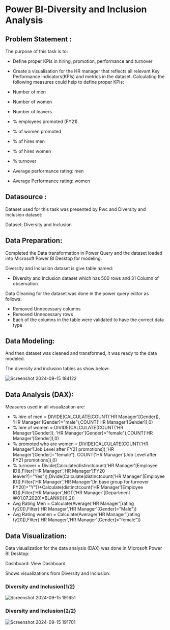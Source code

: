 # Power BI-Diversity and Inclusion Analysis
## Problem Statement :
The purpose of this task is to:

- Define proper KPIs in hiring, promotion, performance and turnover
- Create a visualisation for the HR manager that reflects all relevant Key Performance indicators(KPIs) and metrics in the dataset.
Calculating the following measures could help to define proper KPIs:

- Number of men
- Number of women
- Number of leavers
- % employees promoted (FY21)
- % of women promoted
- % of hires men
- % of hires women
- % turnover
- Average performance rating: men
- Average Performance rating: women

## Datasource :
Dataset used for this task was presented by Pwc and Diversity and Inclusion dataset:

Dataset: Diversity and Inclusion

## Data Preparation:
Completed the Data transformation in Power Query and the dataset loaded into Microsoft Power BI Desktop for modeling.

Diversity and Inclusion dataset is give table named:
- Diversity and Inclusion dataset which has 500 rows and 31 Column of observation

Data Cleaning for the dataset was done in the power query editor as follows:
- Removed Unnecessary columns
- Removed Unnecessary rows
- Each of the columns in the table were validated to have the correct data type

## Data Modeling:
And then dataset was cleaned and transformed, it was ready to the data modeled.

The diversity and inclusion tables as show below:

![Screenshot 2024-09-15 184122](https://github.com/user-attachments/assets/2e9b7174-3e4d-429b-9d29-62547525b15e)

## Data Analysis (DAX):
Measures used in all visualization are:

- % hire of men = DIVIDE(CALCULATE(COUNT('HR Manager'[Gender]), 'HR Manager'[Gender]="male"),COUNT('HR Manager'[Gender]),0)
- % hire of women = DIVIDE(CALCULATE(COUNT('HR Manager'[Gender]), 'HR Manager'[Gender]="female"),COUNT('HR Manager'[Gender]),0)
- % promoted who are women = DIVIDE(CALCULATE(COUNT('HR Manager'[Job Level after FY21 promotions]),'HR Manager'[Gender]="female"), COUNT('HR Manager'[Job Level after FY21 promotions]),0)
- % turnover = Divide(Calculate(distinctcount('HR Manager'[Employee ID]),Filter('HR Manager','HR Manager'[FY20 leaver?]="Yes")),Divide(Calculate(distinctcount('HR Manager'[Employee ID]),Filter('HR Manager','HR Manager'[In base group for turnover FY20]="Y"))+Calculate(distinctcount('HR Manager'[Employee ID]),Filter('HR Manager',NOT('HR Manager'[Department @01.07.2020]=BLANK()))),2))
- Avg Rating Men = Calculate(Average('HR Manager'[rating fy20]),Filter('HR Manager','HR Manager'[Gender]="Male"))
- Avg Rating women = Calculate(Average('HR Manager'[rating fy20]),Filter('HR Manager','HR Manager'[Gender]="female"))

## Data Visualization:
Data visualization for the data analysis (DAX) was done in Microsoft Power BI Desktop:

Dashboard: View Dashboard

Shows visualizations from Diversity and Inclusion:
###                                                                 Diversity and Inclusion(1/2)                                              
![Screenshot 2024-09-15 191651](https://github.com/user-attachments/assets/f72d0e1f-e7ae-4e7f-9a5d-3577ad83e84d)

###                                                                 Diversity and Inclusion(2/2)   
![Screenshot 2024-09-15 191701](https://github.com/user-attachments/assets/bef77c1b-a9a8-4cce-ab7c-2169d5c3d3ba)




